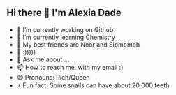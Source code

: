 ## Hi there 👋 I'm Alexia Dade

- 🔭 I’m currently working on Github
- 🌱 I’m currently learning Chemistry 
- 👯 My best friends are Noor and Siomomoh
- 🤔 :)))))
- 💬 Ask me about ...
- 📫 How to reach me: with my email :)
- 😄 Pronouns: Rich/Queen
- ⚡ Fun fact: Some snails can have about 20 000 teeth

